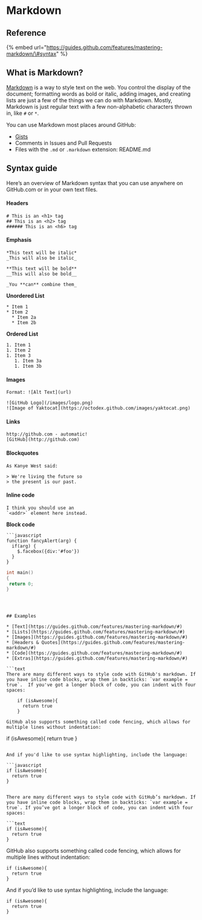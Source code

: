 # Markdown

## Reference

{% embed url="https://guides.github.com/features/mastering-markdown/\#syntax" %}

## What is Markdown?

[Markdown](http://daringfireball.net/projects/markdown/) is a way to style text on the web. You control the display of the document; formatting words as bold or italic, adding images, and creating lists are just a few of the things we can do with Markdown. Mostly, Markdown is just regular text with a few non-alphabetic characters thrown in, like `#` or `*`.

You can use Markdown most places around GitHub:

* [Gists](https://gist.github.com/)
* Comments in Issues and Pull Requests
* Files with the `.md` or `.markdown` extension:  README.md

## Syntax guide

Here’s an overview of Markdown syntax that you can use anywhere on GitHub.com or in your own text files.

#### Headers

```text
# This is an <h1> tag
## This is an <h2> tag
###### This is an <h6> tag
```

#### Emphasis

```text
*This text will be italic*
_This will also be italic_

**This text will be bold**
__This will also be bold__

_You **can** combine them_
```

**Unordered List**

```text
* Item 1
* Item 2
  * Item 2a
  * Item 2b
```

**Ordered List**

```text
1. Item 1
1. Item 2
1. Item 3
   1. Item 3a
   1. Item 3b
```

#### Images

```text
Format: ![Alt Text](url)

![GitHub Logo](/images/logo.png)
![Image of Yaktocat](https://octodex.github.com/images/yaktocat.png)
```

#### Links

```text
http://github.com - automatic!
[GitHub](http://github.com)
```

#### Blockquotes

```text
As Kanye West said:

> We're living the future so
> the present is our past.
```

#### Inline code

```text
I think you should use an
`<addr>` element here instead.
```

**Block code**

```text
```javascript
function fancyAlert(arg) {
  if(arg) {
    $.facebox({div:'#foo'})
  }
}
```


```C
int main()
{
 return 0;
}
```
```



## Examples

* [Text](https://guides.github.com/features/mastering-markdown/#)
* [Lists](https://guides.github.com/features/mastering-markdown/#)
* [Images](https://guides.github.com/features/mastering-markdown/#)
* [Headers & Quotes](https://guides.github.com/features/mastering-markdown/#)
* [Code](https://guides.github.com/features/mastering-markdown/#)
* [Extras](https://guides.github.com/features/mastering-markdown/#)

```text
There are many different ways to style code with GitHub's markdown. If you have inline code blocks, wrap them in backticks: `var example = true`.  If you've got a longer block of code, you can indent with four spaces:

    if (isAwesome){
      return true
    }

GitHub also supports something called code fencing, which allows for multiple lines without indentation:

```
if (isAwesome){
  return true
}
```

And if you'd like to use syntax highlighting, include the language:

```javascript
if (isAwesome){
  return true
}
```
```

There are many different ways to style code with GitHub’s markdown. If you have inline code blocks, wrap them in backticks: `var example = true`. If you’ve got a longer block of code, you can indent with four spaces:

```text
if (isAwesome){
  return true
}
```

GitHub also supports something called code fencing, which allows for multiple lines without indentation:

```text
if (isAwesome){
  return true
}
```

And if you’d like to use syntax highlighting, include the language:

```text
if (isAwesome){
  return true
}
```

